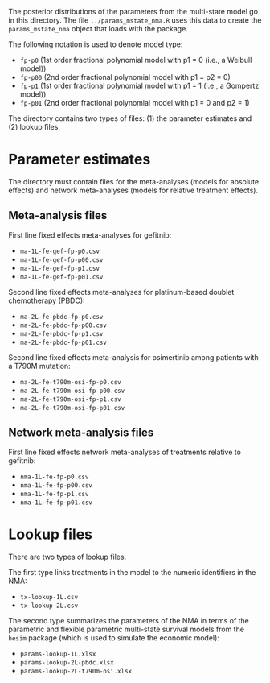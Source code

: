 The posterior distributions of the parameters from the multi-state model go in this directory. 
The file `../params_mstate_nma.R` uses this data to create the `params_mstate_nma` 
object that loads with the package.

The following notation is used to denote model type:

* `fp-p0` (1st order fractional polynomial model with p1 = 0 (i.e., a Weibull model))
* `fp-p00` (2nd order fractional polynomial model with p1 = p2 = 0)
* `fp-p1` (1st order fractional polynomial model with p1 = 1 (i.e., a Gompertz model))
* `fp-p01` (2nd order fractional polynomial model with p1 = 0 and p2 = 1)

The directory contains two types of files: (1) the parameter estimates and 
(2) lookup files.

# Parameter estimates
The directory must contain files for the meta-analyses (models for absolute effects) 
and network meta-analyses (models for relative treatment effects).

## Meta-analysis files
First line fixed effects meta-analyses for gefitnib:

* `ma-1L-fe-gef-fp-p0.csv` 
* `ma-1L-fe-gef-fp-p00.csv` 
* `ma-1L-fe-gef-fp-p1.csv` 
* `ma-1L-fe-gef-fp-p01.csv` 

Second line fixed effects meta-analyses for platinum-based doublet chemotherapy (PBDC):

* `ma-2L-fe-pbdc-fp-p0.csv` 
* `ma-2L-fe-pbdc-fp-p00.csv` 
* `ma-2L-fe-pbdc-fp-p1.csv` 
* `ma-2L-fe-pbdc-fp-p01.csv` 

Second line fixed effects meta-analysis for osimertinib among patients with a T790M mutation:

* `ma-2L-fe-t790m-osi-fp-p0.csv`
* `ma-2L-fe-t790m-osi-fp-p00.csv` 
* `ma-2L-fe-t790m-osi-fp-p1.csv` 
* `ma-2L-fe-t790m-osi-fp-p01.csv` 

## Network meta-analysis files
First line fixed effects network meta-analyses of treatments relative to gefitnib:

* `nma-1L-fe-fp-p0.csv`
* `nma-1L-fe-fp-p00.csv`
* `nma-1L-fe-fp-p1.csv`
* `nma-1L-fe-fp-p01.csv`

# Lookup files
There are two types of lookup files.

The first type links treatments in the model to the numeric identifiers in the NMA:

* `tx-lookup-1L.csv`
* `tx-lookup-2L.csv`

The second type summarizes the parameters of the NMA in terms of the parametric and flexible
parametric multi-state survival models from the `hesim` package (which is used to simulate
the economic model):

* `params-lookup-1L.xlsx`
* `params-lookup-2L-pbdc.xlsx`
* `params-lookup-2L-t790m-osi.xlsx`
